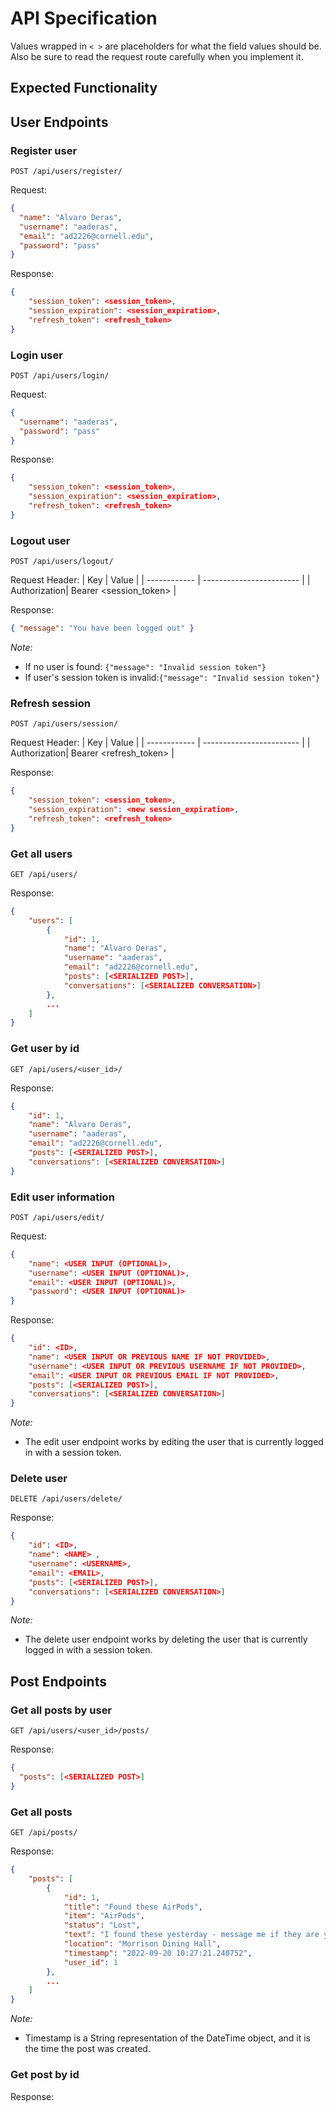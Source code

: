 # API Specification

Values wrapped in `< >` are placeholders for what the field values should be. Also be sure to read the request route carefully when you implement it.

## Expected Functionality

## User Endpoints

### Register user

`POST /api/users/register/`

Request:

```json
{
  "name": "Alvaro Deras",
  "username": "aaderas",
  "email": "ad2226@cornell.edu",
  "password": "pass"
}
```

Response:

```json
{
    "session_token": <session_token>,
    "session_expiration": <session_expiration>,
    "refresh_token": <refresh_token>
}
```

### Login user

`POST /api/users/login/`

Request:

```json
{
  "username": "aaderas",
  "password": "pass"
}
```

Response:

```json
{
    "session_token": <session_token>,
    "session_expiration": <session_expiration>,
    "refresh_token": <refresh_token>
}
```

### Logout user

`POST /api/users/logout/`

Request Header:
| Key | Value |
| ------------ | ------------------------ |
| Authorization| Bearer <session_token> |

Response:

```json
{ "message": "You have been logged out" }
```

_Note:_

- If no user is found: `{"message": "Invalid session token"}`
- If user's session token is invalid:`{"message": "Invalid session token"}`

### Refresh session

`POST /api/users/session/`

Request Header:
| Key | Value |
| ------------ | ------------------------ |
| Authorization| Bearer <refresh_token> |

Response:

```json
{
    "session_token": <session_token>,
    "session_expiration": <new session_expiration>,
    "refresh_token": <refresh_token>
}
```

### Get all users

`GET /api/users/`

Response:

```json
{
    "users": [
        {
            "id": 1,
            "name": "Alvaro Deras",
            "username": "aaderas",
            "email": "ad2226@cornell.edu",
            "posts": [<SERIALIZED POST>],
            "conversations": [<SERIALIZED CONVERSATION>]
        },
        ...
    ]
}
```

### Get user by id

`GET /api/users/<user_id>/`

Response:

```json
{
    "id": 1,
    "name": "Alvaro Deras",
    "username": "aaderas",
    "email": "ad2226@cornell.edu",
    "posts": [<SERIALIZED POST>],
    "conversations": [<SERIALIZED CONVERSATION>]
}
```

### Edit user information

`POST /api/users/edit/`

Request:

```json
{
    "name": <USER INPUT (OPTIONAL)>,
    "username": <USER INPUT (OPTIONAL)>,
    "email": <USER INPUT (OPTIONAL)>,
    "password": <USER INPUT (OPTIONAL)>
}
```

Response:

```json
{
    "id": <ID>,
    "name": <USER INPUT OR PREVIOUS NAME IF NOT PROVIDED>,
    "username": <USER INPUT OR PREVIOUS USERNAME IF NOT PROVIDED>,
    "email": <USER INPUT OR PREVIOUS EMAIL IF NOT PROVIDED>,
    "posts": [<SERIALIZED POST>],
    "conversations": [<SERIALIZED CONVERSATION>]
}
```

_Note:_

- The edit user endpoint works by editing the user that is currently logged in with a session token.

### Delete user

`DELETE /api/users/delete/`

Response:

```json
{
    "id": <ID>,
    "name": <NAME> ,
    "username": <USERNAME>,
    "email": <EMAIL>,
    "posts": [<SERIALIZED POST>],
    "conversations": [<SERIALIZED CONVERSATION>]
}
```

_Note:_

- The delete user endpoint works by deleting the user that is currently logged in with a session token.

## Post Endpoints

### Get all posts by user

`GET /api/users/<user_id>/posts/`

Response:

```json
{
  "posts": [<SERIALIZED POST>]
}
```

### Get all posts

`GET /api/posts/`

Response:

```json
{
    "posts": [
        {
            "id": 1,
            "title": "Found these AirPods",
            "item": "AirPods",
            "status": "Lost",
            "text": "I found these yesterday - message me if they are yours!",
            "location": "Morrison Dining Hall",
            "timestamp": "2022-09-20 10:27:21.240752",
            "user_id": 1
        },
        ...
    ]
}
```

_Note:_

- Timestamp is a String representation of the DateTime object, and it is the time the post was created.

### Get post by id

Response:
